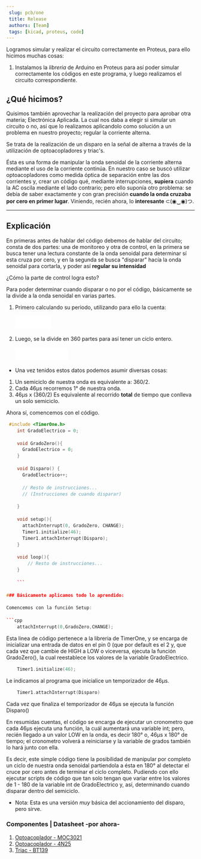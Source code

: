 ```yaml
---
 slug: pcb/one
 title: Release
 authors: [Team]
 tags: [kicad, proteus, code]
---
```


Logramos simular y realizar el circuito correctamente en Proteus, para ello hicimos muchas cosas:

1. Instalamos la *libreria* de Arduino en Proteus para así poder simular correctamente los códigos en este programa, y luego realizamos el circuito correspondiente.

## ¿Qué hicimos?

Quisimos también aprovechar la realización del proyecto para aprobar otra materia; Electrónica Aplicada. La cual nos daba a elegir si simular un circuito o no, así que lo realizamos aplicandolo como solución a un problema en nuestro proyecto; regular la corriente alterna.

Se trata de la realización de un disparo en la señal de alterna a través de la utilización de optoacopladores y triac's.

Ésta es una forma de manipular la onda senoidal de la corriente alterna mediante el uso de la corriente continúa. En nuestro caso se buscó utilizar optoacopladores como medida óptica de separación entre las dos corrientes y, crear un código qué, mediante interrupciones, **supiera** cuando la AC oscila mediante el lado contrario; pero ello suponía otro problema: se debía de saber exactamente y con gran precisión **cuando la onda cruzaba por cero en primer lugar**. Viniendo, recién ahora, lo **interesante** ⊂(◉‿◉)つ.

---

## Explicación 

En primeras antes de hablar del código debemos de hablar del circuito; consta de dos partes: una de monitoreo y otra de control, en la primera se busca tener una lectura constante de la onda senoidal para determinar sí esta cruza por cero, y en la segunda se busca "disparar" hacía la onda senoidal para cortarla, y poder así **regular su intensidad**

¿Cómo la parte de control logra esto?

Para poder determinar cuando disparar o no por el código, básicamente se la divide a la onda senoidal en varias partes.
1. Primero calculando su periodo, utilizando para ello la cuenta:

   ![Calculo Uno](../Ref/CalculoUno.png)

2. Luego, se la divide en 360 partes para así tener un ciclo entero.

   ![Calculo Dos](../Ref/CalculoDos.png)

+ Una vez tenidos estos datos podemos asumir diversas cosas:

1. Un semiciclo de nuestra onda es equivalente a: 360/2.
2. Cada 46μs recorremos 1° de nuestra onda.
3. 46μs x (360/2) Es equivalente al recorrido **total** de tiempo que conlleva un solo semiciclo.

Ahora sí, comencemos con el código. 

```cpp
 #include <TimerOne.h>
    int GradoElectrico = 0;
    
    void GradoZero(){
      GradoElectrico = 0;
    }

    void Disparo() {
      GradoElectrico++;

      // Resto de instrucciones...
      // (Instrucciones de cuando disparar)
      
    }
    
    void setup(){
      attachInterrupt(0, GradoZero, CHANGE);
      Timer1.initialize(46);
      Timer1.attachInterrupt(Disparo);
    }

    void loop(){ 
        // Resto de instrucciones... 
    }
    
    ```

### Básicamente aplicamos todo lo aprendido: 

Comencemos con la función Setup:

```cpp
    attachInterrupt(0,GradoZero,CHANGE);
```

Esta linea de código pertenece a la libreria de TimerOne, y se encarga de inicializar una entrada de datos en el pin 0 (que por default es el 2 y, que cada vez que cambie de HIGH a LOW o viceversa, ejecuta la función GradoZero(), la cual reestablece los valores de la variable GradoElectrico.

```cpp
    Timer1.initialize(46);
```

Le indicamos al programa que inicialice un temporizador de 46μs.

```cpp
    Timer1.attachInterrupt(Disparo)
```


Cada vez que finaliza el temporizador de 46μs se ejecuta la función Disparo()

En resumidas cuentas, el código se encarga de ejecutar un cronometro que cada 46μs ejecuta una función, la cuál aumentará una variable int; pero, recién llegado a un valor LOW en la onda, es decir 180° o, 46μs x 180° de tiempo; el cronometro volverá a reiniciarse y la variable de grados también lo hará junto con ella.


Es decir, este simple código tiene la posibilidad de manipular por completo un ciclo de nuestra onda senoidal partiendola a ésta en 180° al detectar el cruce por cero antes de terminar el ciclo completo. Pudiendo con ello ejecutar scripts de código que tan solo tengan que variar entre los valores de 1 - 180 de la variable int de GradoElectrico y, así, determinando cuando disparar dentro del semiciclo.
- Nota: Esta es una versión *muy* básica del accionamiento del disparo, pero sirve.

### Componentes | Datasheet -por ahora-

1. [Optoacoplador - MOC3021](https://pdf1.alldatasheet.es/datasheet-pdf/view/53870/FAIRCHILD/MOC3021.html)
2. [Optoacoplador - 4N25](https://pdf1.alldatasheet.es/datasheet-pdf/view/158124/VISHAY/4N25.html)
3. [Triac - BT139](https://pdf1.alldatasheet.es/datasheet-pdf/view/16787/PHILIPS/BT139-600.html)